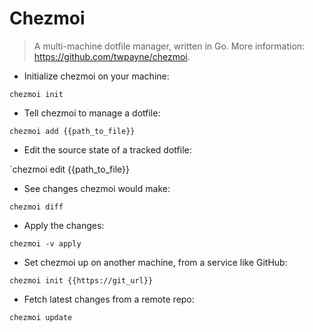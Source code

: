 # Chezmoi

> A multi-machine dotfile manager, written in Go.
> More information: <https://github.com/twpayne/chezmoi>.

- Initialize chezmoi on your machine:

`chezmoi init`

- Tell chezmoi to manage a dotfile:

`chezmoi add {{path_to_file}}`

- Edit the source state of a tracked dotfile:

`chezmoi edit {{path_to_file}}

- See changes chezmoi would make:

`chezmoi diff`

- Apply the changes:

`chezmoi -v apply`

- Set chezmoi up on another machine, from a service like GitHub:

`chezmoi init {{https://git_url}}`

- Fetch latest changes from a remote repo:

`chezmoi update`
